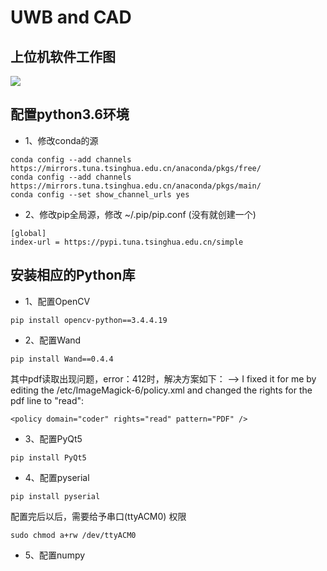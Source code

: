 # UWB and CAD
## 上位机软件工作图
![](https://github.com/J-JunChen/UWB_and_CAD/blob/master/framework.gif)

## 配置python3.6环境
- 1、修改conda的源
```
conda config --add channels https://mirrors.tuna.tsinghua.edu.cn/anaconda/pkgs/free/
conda config --add channels https://mirrors.tuna.tsinghua.edu.cn/anaconda/pkgs/main/
conda config --set show_channel_urls yes
```

- 2、修改pip全局源，修改 ~/.pip/pip.conf (没有就创建一个)
```
[global]
index-url = https://pypi.tuna.tsinghua.edu.cn/simple
```

## 安装相应的Python库
- 1、配置OpenCV
``` 
pip install opencv-python==3.4.4.19
```

- 2、配置Wand
```
pip install Wand==0.4.4
```
其中pdf读取出现问题，error：412时，解决方案如下：
--> I fixed it for me by editing the /etc/ImageMagick-6/policy.xml and changed the rights for the pdf line to "read":
```
<policy domain="coder" rights="read" pattern="PDF" />
```

- 3、配置PyQt5
```
pip install PyQt5
```

- 4、配置pyserial
```
pip install pyserial
```

配置完后以后，需要给予串口(ttyACM0) 权限
```
sudo chmod a+rw /dev/ttyACM0 
```

- 5、配置numpy
